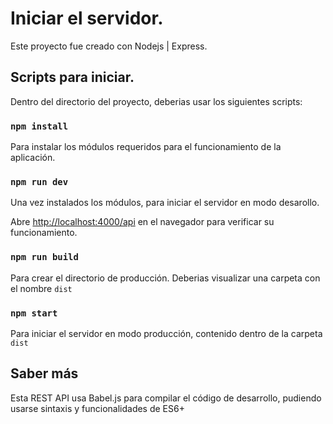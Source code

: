 # Iniciar el servidor.

Este proyecto fue creado con Nodejs | Express.

## Scripts para iniciar.

Dentro del directorio del proyecto, deberias usar los siguientes scripts:

### `npm install`

Para instalar los módulos requeridos para el funcionamiento de la aplicación.

### `npm run dev`

Una vez instalados los módulos, para iniciar el servidor en modo desarollo.

Abre [http://localhost:4000/api](http://localhost:4000/api) en el navegador para verificar su funcionamiento.

### `npm run build`

Para crear el directorio de producción. Deberias visualizar una carpeta con el nombre `dist`

### `npm start`

Para iniciar el servidor en modo producción, contenido dentro de la carpeta `dist`

## Saber más

Esta REST API usa Babel.js para compilar el código de desarrollo, pudiendo usarse sintaxis y funcionalidades de ES6+
